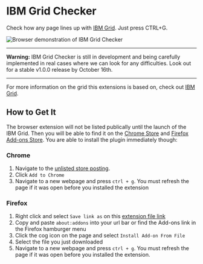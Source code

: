 # IBM Grid Checker

Check how any page lines up with [IBM Grid](https://github.com/IBM/grid). Just press CTRL+G.

![Browser demonstration of IBM Grid Checker](ibm-grid-checker.gif)

---

**Warning:** IBM Grid Checker is still in development and being carefully implemented in real cases where we can look for any difficulties. Look out for a stable v1.0.0 release by October 16th.

---

For more information on the grid this extensions is based on, check out [IBM Grid](https://github.com/IBM/grid).

## How to Get It

The browser extension will not be listed publically until the launch of the IBM Grid. Then you will be able to find it on the [Chrome Store](https://chrome.google.com/webstore/category/extensions) and [Firefox Add-ons Store](https://addons.mozilla.org). You are able to install the plugin immediately though:

### Chrome

1. Navigate to the [unlisted store posting](https://chrome.google.com/webstore/detail/ibm-grid-checker/pldabmdegaljijpjldajlemcdfghmdib).
2. Click `Add to Chrome`
3. Navigate to a new webpage and press `ctrl + g`. You must refresh the page if it was open before you installed the extension

### Firefox

1. Right click and select `Save link as` on this [extension file link](https://github.com/IBM/grid-checker/raw/master/ibm_grid_checker-0.0.10-an+fx.xpi)
2. Copy and paste `about:addons` into your url bar or find the Add-ons link in the Firefox hamburger menu
3. Click the cog icon on the page and select `Install Add-on From File`
4. Select the file you just downloaded
5. Navigate to a new webpage and press `ctrl + g`. You must refresh the page if it was open before you installed the extension.
